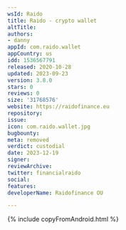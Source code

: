 ```yaml
---
wsId: Raido
title: Raido - crypto wallet
altTitle: 
authors:
- danny
appId: com.raido.wallet
appCountry: us
idd: 1536567791
released: 2020-10-28
updated: 2023-09-23
version: 3.8.0
stars: 0
reviews: 0
size: '31768576'
website: https://raidofinance.eu
repository: 
issue: 
icon: com.raido.wallet.jpg
bugbounty: 
meta: removed
verdict: custodial
date: 2023-12-19
signer: 
reviewArchive: 
twitter: financialraido
social: 
features: 
developerName: Raidofinance OU

---
```


{% include copyFromAndroid.html %}
